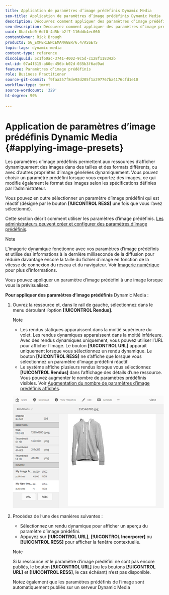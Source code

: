 ```yaml
---
title: Application de paramètres d’image prédéfinis Dynamic Media
seo-title: Application de paramètres d’image prédéfinis Dynamic Media
description: Découvrez comment appliquer des paramètres d’image prédéfinis Dynamic Media
seo-description: Découvrez comment appliquer des paramètres d’image prédéfinis Dynamic Media
uuid: 8bafcbd0-6df0-4d5b-b2f7-116ddb4ec060
contentOwner: Rick Brough
products: SG_EXPERIENCEMANAGER/6.4/ASSETS
topic-tags: dynamic-media
content-type: reference
discoiquuid: 5c1f60ac-3741-4002-9c5d-c128f118342b
exl-id: 07a4f315-a60e-456b-b02d-035b3f6ad9ad
feature: Paramètres d’image prédéfinis
role: Business Practitioner
source-git-commit: f9faa357f8de92d205f1a297767ba4176cfd1e10
workflow-type: tm+mt
source-wordcount: '329'
ht-degree: 90%

---
```


# Application de paramètres d’image prédéfinis Dynamic Media {#applying-image-presets}

Les paramètres d’image prédéfinis permettent aux ressources d’afficher dynamiquement des images dans des tailles et des formats différents, ou avec d’autres propriétés d’image générées dynamiquement. Vous pouvez choisir un paramètre prédéfini lorsque vous exportez des images, ce qui modifie également le format des images selon les spécifications définies par l’administrateur.

Vous pouvez en outre sélectionner un paramètre d’image prédéfini qui est réactif (désigné par le bouton **[!UICONTROL RESS]** une fois que vous l’avez sélectionné).

Cette section décrit comment utiliser les paramètres d’image prédéfinis. [Les administrateurs peuvent créer et configurer des paramètres d’image prédéfinis](managing-image-presets.md).

>[!NOTE]
>
>L’imagerie dynamique fonctionne avec vos paramètres d’image prédéfinis et utilise des informations à la dernière milliseconde de la diffusion pour réduire davantage encore la taille du fichier d’image en fonction de la vitesse de connexion du réseau et du navigateur. Voir [Imagerie numérique](imaging-faq.md) pour plus d’informations.

Vous pouvez appliquer un paramètre d’image prédéfini à une image lorsque vous la prévisualisez.

**Pour appliquer des paramètres d’image prédéfinis** Dynamic Media :

1. Ouvrez la ressource et, dans le rail de gauche, sélectionnez dans le menu déroulant l’option **[!UICONTROL Rendus]**.

   >[!NOTE]
   >
   >* Les rendus statiques apparaissent dans la moitié supérieure du volet. Les rendus dynamiques apparaissent dans la moitié inférieure. Avec des rendus dynamiques uniquement, vous pouvez utiliser l’URL pour afficher l’image. Le bouton **[!UICONTROL URL]** apparaît uniquement lorsque vous sélectionnez un rendu dynamique. Le bouton **[!UICONTROL RESS]** ne s’affiche que lorsque vous sélectionnez un paramètre d’image prédéfini réactif.
      >
      >
   * Le système affiche plusieurs rendus lorsque vous sélectionnez **[!UICONTROL Rendus]** dans l’affichage des détails d’une ressource. Vous pouvez augmenter le nombre de paramètres prédéfinis visibles. Voir [Augmentation du nombre de paramètres d’image prédéfinis affichés](managing-image-presets.md#increasing-or-decreasing-the-number-of-image-presets-that-display).


   ![chlimage_1-208](assets/chlimage_1-208.png)

1. Procédez de l’une des manières suivantes :

   * Sélectionnez un rendu dynamique pour afficher un aperçu du paramètre d’image prédéfini.
   * Appuyez sur **[!UICONTROL URL]**, **[!UICONTROL Incorporer]** ou **[!UICONTROL RESS]** pour afficher la fenêtre contextuelle.

   >[!NOTE]
   >
   >Si la ressource *et* le paramètre d’image prédéfini ne sont pas encore publiés, le bouton **[!UICONTROL URL]** (ou les boutons **[!UICONTROL URL]** et **[!UICONTROL RESS]**, le cas échéant) n’est pas disponible.
   >
   >Notez également que les paramètres prédéfinis de l’image sont automatiquement publiés sur un serveur Dynamic Media 
